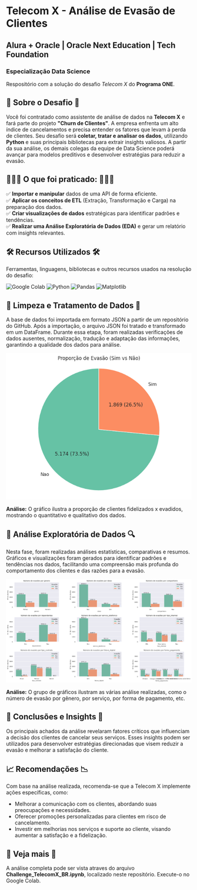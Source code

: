 # Telecom X - Análise de Evasão de Clientes
## Alura + Oracle | Oracle Next Education | Tech Foundation
### Especialização Data Science

Respositório com a solução do desafio _Telecom X_ do **Programa ONE**.

## 🎯 Sobre o Desafio 🎯
Você foi contratado como assistente de análise de dados na **Telecom X** e fará parte do projeto **"Churn de Clientes"**. A empresa enfrenta um alto índice de cancelamentos e precisa entender os fatores que levam à perda de clientes.
Seu desafio será **coletar, tratar e analisar os dados**, utilizando **Python** e suas principais bibliotecas para extrair insights valiosos. A partir da sua análise, os demais colegas da  equipe de Data Science poderá avançar para modelos preditivos e desenvolver estratégias para reduzir a evasão.

## 👨🏽‍💻 O que foi praticado: 👨🏽‍💻
✅ **Importar e manipular** dados de uma API de forma eficiente.  
✅ **Aplicar os conceitos de ETL** (Extração, Transformação e Carga) na preparação dos dados.  
✅ **Criar visualizações de dados** estratégicas para identificar padrões e tendências.  
✅ **Realizar uma Análise Exploratória de Dados (EDA)** e gerar um relatório com insights relevantes.  

## 🛠 Recursos Utilizados 🛠
Ferramentas, linguagens, bibliotecas e outros recursos usados na resolução do desafio:

![Google Colab](https://img.shields.io/badge/Google%20Colab-%23F9A825.svg?style=for-the-badge&logo=googlecolab&logoColor=white)
![Python](https://img.shields.io/badge/python-3670A0?style=for-the-badge&logo=python&logoColor=ffdd54)
![Pandas](https://img.shields.io/badge/pandas-%23150458.svg?style=for-the-badge&logo=pandas&logoColor=white)
![Matplotlib](https://img.shields.io/badge/Matplotlib-%23ffffff.svg?style=for-the-badge&logo=Matplotlib&logoColor=black)

## 🧹 Limpeza e Tratamento de Dados 🧹
A base de dados foi importada em formato JSON a partir de um repositório do GitHub. Após a importação, o arquivo JSON foi tratado e transformado em um DataFrame. Durante essa etapa, foram realizadas verificações de dados ausentes, normalização, tradução e adaptação das informações, garantindo a qualidade dos dados para análise.

<img src="/imgs/ProporcaoEvasao.png">

**Análise:** O gráfico ilustra a proporção de clientes fidelizados x evadidos, mostrando o quantitativo e qualitativo dos dados.

## 🔎 Análise Exploratória de Dados 🔍
Nesta fase, foram realizadas análises estatísticas, comparativas e resumos. Gráficos e visualizações foram gerados para identificar padrões e tendências nos dados, facilitando uma compreensão mais profunda do comportamento dos clientes e das razões para a evasão.

<img src="/imgs/AnaliseExploratoria.png">

**Análise:** O grupo de gráficos ilustram as várias análise realizadas, como o número de evasão por gênero, por serviço, por forma de pagamento, etc.

## 🌟 Conclusões e Insights 🌟
Os principais achados da análise revelaram fatores críticos que influenciam a decisão dos clientes de cancelar seus serviços. Esses insights podem ser utilizados para desenvolver estratégias direcionadas que visem reduzir a evasão e melhorar a satisfação do cliente.

## 📈 Recomendações 📉
Com base na análise realizada, recomenda-se que a Telecom X implemente ações específicas, como:
* Melhorar a comunicação com os clientes, abordando suas preocupações e necessidades.
* Oferecer promoções personalizadas para clientes em risco de cancelamento.
* Investir em melhorias nos serviços e suporte ao cliente, visando aumentar a satisfação e a fidelização.

## 🌟 Veja mais 🌟
A análise completa pode ser vista atraves do arquivo **Challenge_TelecomX_BR.ipynb**, localizado neste repositório. Execute-o no Google Colab.
